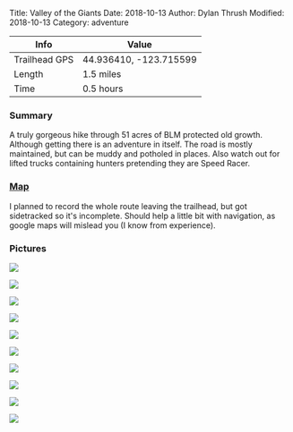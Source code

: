 Title: Valley of the Giants
Date: 2018-10-13
Author: Dylan Thrush
Modified: 2018-10-13
Category: adventure

| Info | Value |
|---|---|
| Trailhead GPS | 44.936410, -123.715599|
| Length | 1.5 miles |
| Time | 0.5 hours |

### Summary

A truly gorgeous hike through 51 acres of BLM protected old growth. Although getting there is an adventure in itself. The road is mostly maintained, but can be muddy and potholed in places. Also watch out for lifted trucks containing hunters pretending they are Speed Racer.

### [Map](https://drive.google.com/open?id=1oAxfufrBdx53EcPgyHpEhjAWnevremaI&usp=sharing)

I planned to record the whole route leaving the trailhead, but got sidetracked so it's incomplete. Should help a little bit with navigation, as google maps will mislead you (I know from experience).

### Pictures
![]({filename}/images/adventures/valley-of-the-giants/valley-of-the-giants-1.jpg)

![]({filename}/images/adventures/valley-of-the-giants/valley-of-the-giants-2.jpg)

![]({filename}/images/adventures/valley-of-the-giants/valley-of-the-giants-3.jpg)

![]({filename}/images/adventures/valley-of-the-giants/valley-of-the-giants-4.jpg)

![]({filename}/images/adventures/valley-of-the-giants/valley-of-the-giants-5.jpg)

![]({filename}/images/adventures/valley-of-the-giants/valley-of-the-giants-6.jpg)

![]({filename}/images/adventures/valley-of-the-giants/valley-of-the-giants-7.jpg)

![]({filename}/images/adventures/valley-of-the-giants/valley-of-the-giants-8.jpg)

![]({filename}/images/adventures/valley-of-the-giants/valley-of-the-giants-9.jpg)

![]({filename}/images/adventures/valley-of-the-giants/valley-of-the-giants-10.jpg)
